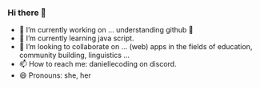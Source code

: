 ### Hi there 👋

- 🔭 I’m currently working on ... understanding github 🤣
- 🌱 I’m currently learning java script.
- 👯 I’m looking to collaborate on ... (web) apps in the fields of education, community building, linguistics ... 
- 📫 How to reach me: daniellecoding on discord.
- 😄 Pronouns: she, her
